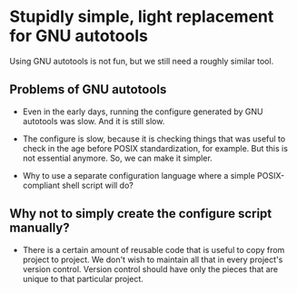 # Stupidly simple, light replacement for GNU autotools

Using GNU autotools is not fun, but we still need a roughly similar tool.

## Problems of GNU autotools

* Even in the early days, running the configure generated by GNU
  autotools was slow. And it is still slow.

* The configure is slow, because it is checking things that was useful
  to check in the age before POSIX standardization, for example. But
  this is not essential anymore. So, we can make it simpler.

* Why to use a separate configuration language where a simple
  POSIX-compliant shell script will do?

## Why not to simply create the configure script manually?

* There is a certain amount of reusable code that is useful to copy from
  project to project. We don't wish to maintain all that in every
  project's version control. Version control should have only the pieces
  that are unique to that particular project.

